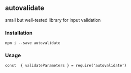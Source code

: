 ## autovalidate

small but well-tested library for input validation

### Installation
`
npm i --save autovalidate
`

### Usage

```
const  { validateParameters } = require('autovalidate')



```